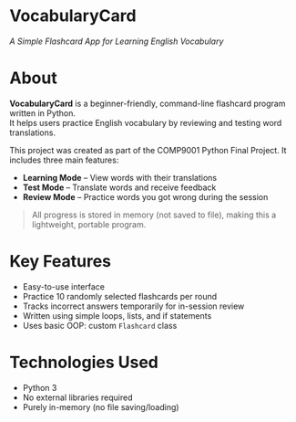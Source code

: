 # VocabularyCard 
_A Simple Flashcard App for Learning English Vocabulary_

# About

**VocabularyCard** is a beginner-friendly, command-line flashcard program written in Python.  
It helps users practice English vocabulary by reviewing and testing word translations.

This project was created as part of the COMP9001 Python Final Project. It includes three main features:  
- **Learning Mode** – View words with their translations  
- **Test Mode** – Translate words and receive feedback  
- **Review Mode** – Practice words you got wrong during the session  

> All progress is stored in memory (not saved to file), making this a lightweight, portable program.


# Key Features

- Easy-to-use interface
- Practice 10 randomly selected flashcards per round
- Tracks incorrect answers temporarily for in-session review
- Written using simple loops, lists, and if statements
- Uses basic OOP: custom `Flashcard` class


# Technologies Used

- Python 3
- No external libraries required
- Purely in-memory (no file saving/loading)

